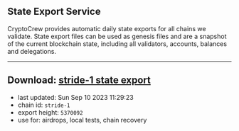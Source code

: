 ## State Export Service
CryptoCrew provides automatic daily state exports for all chains we validate. State export files can be used as genesis files and are a snapshot of the current blockchain state, including all validators, accounts, balances and delegations.

---
**Download: [stride-1 state export](https://dl.ccvalidators.com/SERVICE/stride/stride-1_export_5370092.json)**
---

- last updated: Sun Sep 10 2023 11:29:23
- chain id: `stride-1`
- export height: `5370092`
- use for: airdrops, local tests, chain recovery
